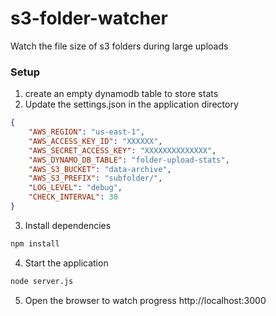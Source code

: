 # s3-folder-watcher
Watch the file size of s3 folders during large uploads

### Setup
1. create an empty dynamodb table to store stats
2. Update the settings.json in the application directory
```json
{
    "AWS_REGION": "us-east-1",
    "AWS_ACCESS_KEY_ID": "XXXXXX",
    "AWS_SECRET_ACCESS_KEY": "XXXXXXXXXXXXXX",
    "AWS_DYNAMO_DB_TABLE": "folder-upload-stats",
    "AWS_S3_BUCKET": "data-archive",
    "AWS_S3_PREFIX": "subfolder/",
    "LOG_LEVEL": "debug",
    "CHECK_INTERVAL": 30
}
```
3. Install dependencies
```bash
npm install
```
4. Start the application
```bash
node server.js
```
5. Open the browser to watch progress http://localhost:3000
